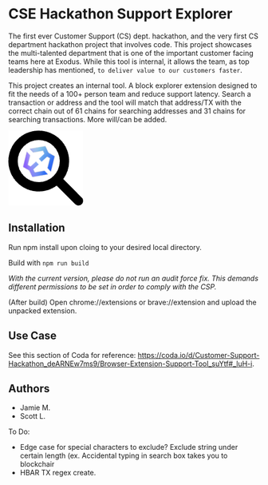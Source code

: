 # CSE Hackathon Support Explorer 

The first ever Customer Support (CS) dept. hackathon, and the very first CS department hackathon project that involves code. This project showcases the multi-talented department that is one of the important customer facing teams here at Exodus. While this tool is internal, it allows the team, as top leadership has mentioned, `to deliver value to our customers faster`.

This project creates an internal tool. A block explorer extension designed to fit the needs of a 100+ person team and reduce support latency. Search a transaction or address and the tool will match that address/TX with the correct chain out of 61 chains for searching addresses and 31 chains for searching transactions. More will/can be added.  


![Support Explorer Icon](https://github.com/AngelLozan/Block-Explorer-Hackathon-Idea-2/blob/main/public/SearchExo.png?raw=true)

## Installation

Run npm install upon cloing to your desired local directory.

Build with `npm run build`

*With the current version, please do not run an audit force fix. This demands different permissions to be set in order to comply with the CSP.*

(After build) Open chrome://extensions or brave://extension and upload the unpacked extension. 

## Use Case

See this section of Coda for reference: https://coda.io/d/Customer-Support-Hackathon_deARNEw7ms9/Browser-Extension-Support-Tool_suYtf#_luH-i.


## Authors

- Jamie M.
- Scott L. 

To Do: 

- Edge case for special characters to exclude? Exclude string under certain length (ex. Accidental typing in search box takes you to blockchair
- HBAR TX regex create.
